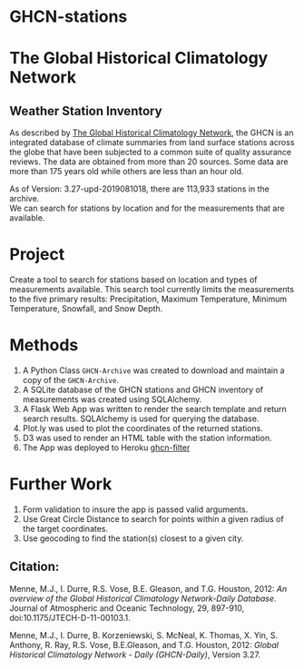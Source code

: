 # GHCN-stations

# The Global Historical Climatology Network
## Weather Station Inventory

As described by [The Global Historical Climatology Network](https://www.ncdc.noaa.gov/data-access/land-based-station-data/land-based-datasets/global-historical-climatology-network-ghcn), the GHCN is an integrated database of climate summaries 
from land surface stations across the 
globe that have been subjected to a common suite of quality assurance reviews. 
The data are obtained from more than 20 sources. Some data are more than 175 years old while 
others are less than an hour old.

As of Version: 3.27-upd-2019081018, there are 113,933 stations in the archive.  
We can search for stations by location and for the measurements that
are available. 

# Project
Create a tool to search for stations based on location and types of measurements available. This search tool currently 
limits the measurements to the five primary results: Precipitation, Maximum Temperature, Minimum Temperature, Snowfall, and Snow Depth.

# Methods
1.  A Python Class `GHCN-Archive` was created to download and maintain a copy of the `GHCN-Archive`.
2.  A SQLite database of the GHCN stations and GHCN inventory of measurements was created using SQLAlchemy.
3.  A Flask Web App was written to render the search template and return search results.  SQLAlchemy is 
used for querying the database.
4.  Plot.ly was used to plot the coordinates of the returned stations.
5.  D3 was used to render an HTML table with the station information.
6.  The App was deployed to Heroku [ghcn-filter](https://ghcn-filter.herokuapp.com/)

# Further Work
1.  Form validation to insure the app is passed valid arguments.
2.  Use Great Circle Distance to search for points within a given radius of the target coordinates.
3.  Use geocoding to find the station(s) closest to a given city.

## Citation:
Menne, M.J., I. Durre, R.S. Vose, B.E. Gleason, and T.G. Houston, 2012:  *An overview 
of the Global Historical Climatology Network-Daily Database*.  Journal of Atmospheric 
and Oceanic Technology, 29, 897-910, doi:10.1175/JTECH-D-11-00103.1.

Menne, M.J., I. Durre, B. Korzeniewski, S. McNeal, K. Thomas, X. Yin, S. Anthony, R. Ray, 
R.S. Vose, B.E.Gleason, and T.G. Houston, 2012: *Global Historical Climatology Network - 
Daily (GHCN-Daily)*, Version 3.27.

